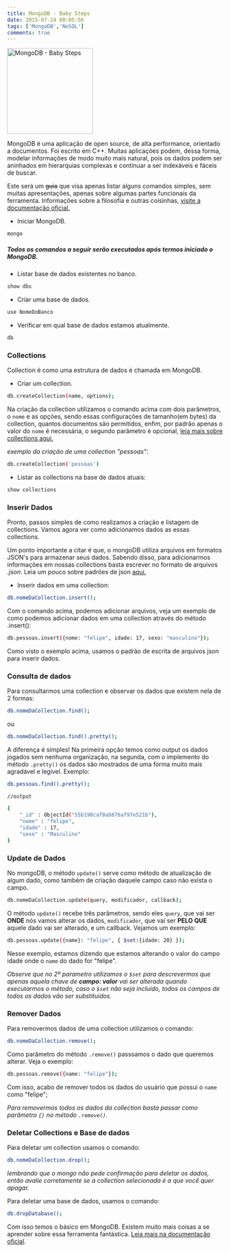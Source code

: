 ```yaml
---
title: MongoDB - Baby Steps
date: 2015-07-24 00:05:56
tags: ['MongoDB','NoSQL']
comments: true
---
```

<img src="/images/posts/mongodb.jpg" style=" height:200px ;" alt="MongoDB - Baby Steps" title="MongoDB - Baby Steps">

MongoDB é uma aplicação de open source, de alta performance, orientado a documentos. Foi escrito em C++. Muitas aplicações podem, dessa forma, modelar informações de modo muito mais natural, pois os dados podem ser aninhados em hierarquias complexas e continuar a ser indexáveis e fáceis de buscar.

<!--more-->
Este será um ~~guia~~ que visa apenas listar alguns comandos simples, sem muitas apresentações, apenas sobre algumas partes funcionais da ferramenta. Informações sobre a filosofia e outras coisinhas, [visite a documentação oficial.](http://docs.mongodb.org/)

* Iniciar MongoDB.

```bash 	 
mongo
```
##### Todos os comandos a seguir serão executados após termos iniciado o MongoDB.


* Listar base de dados existentes no banco.

```bash 	 
show dbs 
```

* Criar uma base de dados.

```bash 	 
use NomeDoBanco 
```

* Verificar em qual base de dados estamos atualmente.

```bash 	 
db
```

### Collections

Collection é como uma estrutura de dados é chamada em MongoDB.

* Criar um collection.

```bash 	 
db.createCollection(name, options);
```

Na criação da collection utilizamos o comando acima com dois parâmetros, o `nome` e as opções, sendo essas configurações de tamanho(em bytes) da collection, quantos documentos são permitidos, enfim, por padrão apenas o valor do `nome` é necessária, o segundo parâmetro é opcional, [leia mais sobre collections aqui.](http://docs.mongodb.org/manual/reference/method/db.createCollection/)

*exemplo da criação de uma collection "pessoas"*: 

```bash 
db.createCollection('pessoas')
```

* Listar as collections na base de dados atuais:

```bash 
show collections
```

### Inserir Dados

Pronto, passos simples de como realizamos a criação e listagem de collections. Vamos agora ver como adicionamos dados as essas collections. 

Um ponto importante a citar é que, o mongoDB utiliza arquivos em formatos JSON's para armazenar seus dados. Sabendo disso, para adicionarmos informações em nossas collections basta escrever no formato de arquivos *.json*. Leia um pouco sobre padrões de json [aqui.](http://jsonapi.org/)

* Inserir dados em uma collection: 

```bash
db.nomeDaCollection.insert();
```

Com o comando acima, podemos adicionar arquivos, veja um exemplo de como podemos adicionar dados em uma collection através do método .insert(): 

```bash
db.pessoas.insert({nome: "felipe", idade: 17, sexo: "masculino"});
```

Como visto o exemplo acima, usamos o padrão de escrita de arquivos json para inserir dados.

### Consulta de dados

Para consultarmos uma collection e observar os dados que existem nela de 2 formas: 

```bash 
db.nomeDaCollection.find();
```
ou 

```bash 
db.nomeDaCollection.find().pretty();
```

A diferença é simples! Na primeira opção temos como output os dados jogados sem nenhuma organização, na segunda, com o implemento do método `.pretty()` os dados são mostrados de uma forma muito mais agradável e legível. Exemplo: 

```bash
db.pessoas.find().pretty();

//output 

{
	"_id" : ObjectId("55b190caf8ab876af97e521b"),
	"nome" : "felipe",
	"idade" : 17,
	"sexo" : "Masculino"
}

```
### Update de Dados

No mongoDB, o método `update()` serve como método de atualização de algum dado, como também de criação daquele campo caso não exista o campo.

```bash
db.nomeDaCollection.update(query, modificador, callback);
```

O método `update()` recebe três parâmetros, sendo eles `query`, que vai ser **ONDE** nós vamos alterar os dados, `modificador`, que vai ser **PELO QUE** aquele dado vai ser alterado, e um callback. Vejamos um exemplo:

```bash 
db.pessoas.update({name}: "felipe", { $set:{idade: 20} });
```

Nesse exemplo, estamos dizendo que estamos alterando o valor do campo idade onde o `name` do dado for "felipe".

*Observe que no 2º parametro utilizamos o `$set` para descrevermos que apenas aquela chave de **campo: valor** vai ser alterada quando executarmos o método, caso o `$set` não seja incluído, todos os campos de todos os dados vão ser substituidos.*

### Remover Dados

Para removermos dados de uma collection utilizamos o comando:

```bash 
db.nomeDaCollection.remove();
```

Como parâmetro do método `.remove()` passsamos o dado que queremos alterar. Veja o exemplo: 

```bash
db.pessoas.remove({name: "felipe"});
```

Com isso, acabo de remover todos os dados do usuário que possui o `name` como "felipe";

*Para removermos todos os dados da collection basta passar como parâmetro `{}` no método `.remove()`.*

### Deletar Collections e Base de dados

Para deletar um collection usamos o comando: 

```bash
db.nomeDaCollection.drop();
```

*lembrando que o mongo não pede confirmação para deletar os dados, então avalie corretamente se a collection selecionada é a que você quer apagar.*

Para deletar uma base de dados, usamos o comando: 

```bash 
db.dropDatabase();
```

Com isso temos o básico em MongoDB. Existem muito mais coisas a se aprender sobre essa ferramenta fantástica. [Leia mais na documentação oficial](http://docs.mongodb.org/).









